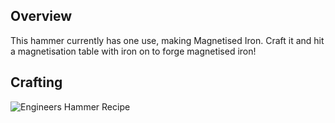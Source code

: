 ## Overview

This hammer currently has one use, making Magnetised Iron. Craft it and
hit a magnetisation table with iron on to forge magnetised iron!


## Crafting

![Engineers Hammer Recipe](/Website/assets/craftory-tech/crafting/engineers_hammer.png)